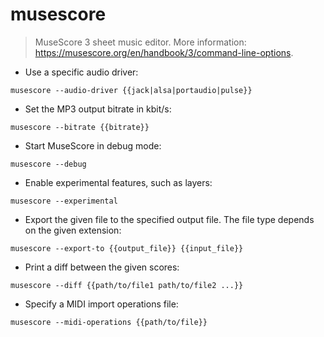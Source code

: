 # musescore

> MuseScore 3 sheet music editor.
> More information: <https://musescore.org/en/handbook/3/command-line-options>.

- Use a specific audio driver:

`musescore --audio-driver {{jack|alsa|portaudio|pulse}}`

- Set the MP3 output bitrate in kbit/s:

`musescore --bitrate {{bitrate}}`

- Start MuseScore in debug mode:

`musescore --debug`

- Enable experimental features, such as layers:

`musescore --experimental`

- Export the given file to the specified output file. The file type depends on the given extension:

`musescore --export-to {{output_file}} {{input_file}}`

- Print a diff between the given scores:

`musescore --diff {{path/to/file1 path/to/file2 ...}}`

- Specify a MIDI import operations file:

`musescore --midi-operations {{path/to/file}}`
